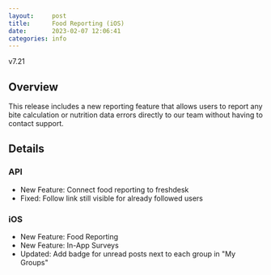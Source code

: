 ```yaml
---
layout:     post
title:      Food Reporting (iOS)
date:       2023-02-07 12:06:41
categories: info
---
```


v7.21

## Overview

This release includes a new reporting feature that allows users to report any bite calculation or nutrition data errors directly to our team without having to contact support.

## Details

### API
* New Feature: Connect food reporting to freshdesk
* Fixed: Follow link still visible for already followed users


### iOS
* New Feature: Food Reporting
* New Feature: In-App Surveys
* Updated: Add badge for unread posts next to each group in "My Groups"
